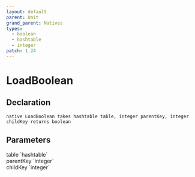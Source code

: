 ```yaml
---
layout: default
parent: Unit
grand_parent: Natives
types:
  - boolean
  - hashtable
  - integer
patch: 1.24
---
```


# LoadBoolean

## Declaration

```
native LoadBoolean takes hashtable table, integer parentKey, integer childKey returns boolean
```

## Parameters
<dl>
  <dt>table `hashtable`</dt>
  <dd></dd>

  <dt>parentKey `integer`</dt>
  <dd></dd>

  <dt>childKey `integer`</dt>
  <dd></dd>
</dl>